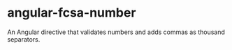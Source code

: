 angular-fcsa-number
===================

An Angular directive that validates numbers and adds commas as thousand separators.

